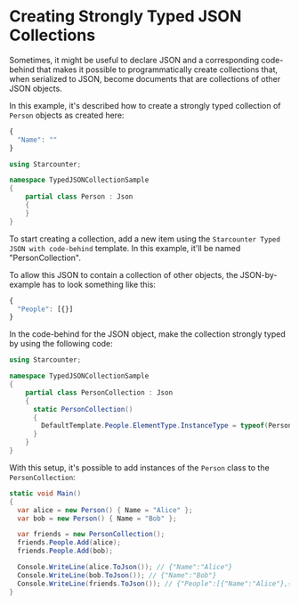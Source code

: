 # Creating Strongly Typed JSON Collections

Sometimes, it might be useful to declare JSON and a corresponding code-behind that makes it possible to programmatically create collections that, when serialized to JSON, become documents that are collections of other JSON objects.

In this example, it's described how to create a strongly typed collection of `Person` objects as created here:



```javascript
{
  "Name": ""
}
```



```csharp
using Starcounter;

namespace TypedJSONCollectionSample 
{
    partial class Person : Json 
    {
    }
}
```

To start creating a collection, add a new item using the `Starcounter Typed JSON with code-behind` template. In this example, it'll be named "PersonCollection".

To allow this JSON to contain a collection of other objects, the JSON-by-example has to look something like this:



```javascript
{
  "People": [{}]
}
```

In the code-behind for the JSON object, make the collection strongly typed by using the following code:



```csharp
using Starcounter;

namespace TypedJSONCollectionSample 
{
    partial class PersonCollection : Json 
    {
      static PersonCollection() 
      {
        DefaultTemplate.People.ElementType.InstanceType = typeof(Person);
      }
    }
}
```

With this setup, it's possible to add instances of the `Person` class to the `PersonCollection`:

```csharp
static void Main() 
{
  var alice = new Person() { Name = "Alice" };
  var bob = new Person() { Name = "Bob" };

  var friends = new PersonCollection();
  friends.People.Add(alice);
  friends.People.Add(bob);

  Console.WriteLine(alice.ToJson()); // {"Name":"Alice"}
  Console.WriteLine(bob.ToJson()); // {"Name":"Bob"}
  Console.WriteLine(friends.ToJson()); // {"People":[{"Name":"Alice"},{"Name":"Bob"}]}
}
```

